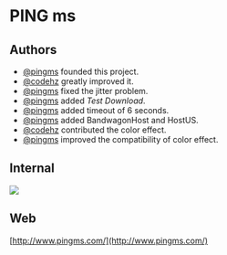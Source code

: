 # PING ms

## Authors
* [@pingms](https://github.com/pingms) founded this project.
* [@codehz](https://github.com/codehz) greatly improved it.
* [@pingms](https://github.com/pingms) fixed the jitter problem.
* [@pingms](https://github.com/pingms) added *Test Download*.
* [@pingms](https://github.com/pingms) added timeout of 6 seconds.
* [@pingms](https://github.com/pingms) added BandwagonHost and HostUS.
* [@codehz](https://github.com/codehz) contributed the color effect.
* [@pingms](https://github.com/pingms) improved the compatibility of color effect.

## Internal
![](https://raw.githubusercontent.com/pingms/pingms/master/Image-Precise.png "")

## Web
[http://www.pingms.com/](http://www.pingms.com/)

